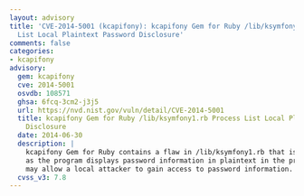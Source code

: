 ```yaml
---
layout: advisory
title: 'CVE-2014-5001 (kcapifony): kcapifony Gem for Ruby /lib/ksymfony1.rb Process
  List Local Plaintext Password Disclosure'
comments: false
categories:
- kcapifony
advisory:
  gem: kcapifony
  cve: 2014-5001
  osvdb: 108571
  ghsa: 6fcq-3cm2-j3j5
  url: https://nvd.nist.gov/vuln/detail/CVE-2014-5001
  title: kcapifony Gem for Ruby /lib/ksymfony1.rb Process List Local Plaintext Password
    Disclosure
  date: 2014-06-30
  description: |
    kcapifony Gem for Ruby contains a flaw in /lib/ksymfony1.rb that is triggered
    as the program displays password information in plaintext in the process list. This
    may allow a local attacker to gain access to password information.
  cvss_v3: 7.8
---
```

